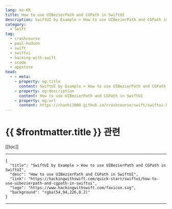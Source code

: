 ```yaml
---
lang: ko-KR
title: How to use UIBezierPath and CGPath in SwiftUI
description: SwiftUI by Example > How to use UIBezierPath and CGPath in SwiftUI
category:
  - Swift
tag: 
  - crashcourse
  - paul-hudson
  - swift
  - swiftui
  - hacking-with-swift
  - xcode
  - appstore
head:
  - - meta:
    - property: og:title
      content: SwiftUI by Example > How to use UIBezierPath and CGPath in SwiftUI
    - property: og:description
      content: How to use UIBezierPath and CGPath in SwiftUI
    - property: og:url
      content: https://chanhi2000.github.io/crashcourse/swift/swiftui-by-example/17-drawing/how-to-use-uibezierpath-and-cgpath-in-swiftui.html
---
```


# {{ $frontmatter.title }} 관련

[[toc]]

---

```component VPCard
{
  "title": "SwiftUI by Example > How to use UIBezierPath and CGPath in SwiftUI",
  "desc": "How to use UIBezierPath and CGPath in SwiftUI",
  "link": "https://hackingwithswift.com/quick-start/swiftui/how-to-use-uibezierpath-and-cgpath-in-swiftui",
  "logo": "https://www.hackingwithswift.com/favicon.svg",
  "background": "rgba(54,94,226,0.2)"
}
```

---

<TagLinks />
